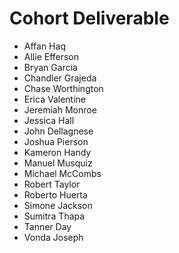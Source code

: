 # Cohort Deliverable
- Affan Haq
- Allie Efferson
- Bryan Garcia
- Chandler Grajeda
- Chase Worthington
- Erica Valentine
- Jeremiah Monroe
- Jessica Hall
- John Dellagnese
- Joshua Pierson
- Kameron Handy
- Manuel Musquiz
- Michael McCombs
- Robert Taylor
- Roberto Huerta
- Simone Jackson
- Sumitra Thapa
- Tanner Day
- Vonda Joseph